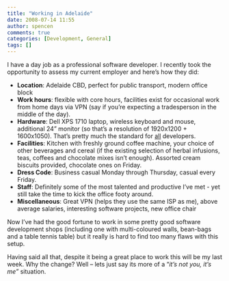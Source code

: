 ```yaml
---
title: "Working in Adelaide"
date: 2008-07-14 11:55
author: spencen
comments: true
categories: [Development, General]
tags: []
---
```


I have a day job as a professional software developer. I recently took the opportunity to assess my current employer and here’s how they did:
  

*   **Location**: Adelaide CBD, perfect for public transport, modern office block
*   **Work hours**: flexible with core hours, facilities exist for occasional work from home days via VPN (say if you’re expecting a tradesperson in the middle of the day).
*   **Hardware**: Dell XPS 1710 laptop, wireless keyboard and mouse, additional 24” monitor (so that’s a resolution of 1920x1200 + 1600x1050). That’s pretty much the standard for <u>all</u> developers.
*   **Facilities**: Kitchen with freshly ground coffee machine, your choice of other beverages and cereal (if the existing selection of herbal infusions, teas, coffees and chocolate mixes isn’t enough). Assorted cream biscuits provided, chocolate ones on Friday.
*   **Dress Code**: Business casual Monday through Thursday, casual every Friday.
*   **Staff**: Definitely some of the most talented and productive I’ve met - yet still take the time to kick the office footy around.
*   **Miscellaneous**: Great VPN (helps they use the same ISP as me), above average salaries, interesting software projects, new office chair  

Now I’ve had the good fortune to work in some pretty good software development shops (including one with multi-coloured walls, bean-bags and a table tennis table) but it really is hard to find too many flaws with this setup.
  

Having said all that, despite it being a great place to work this will be my last week. Why the change? Well – lets just say its more of a “*it’s not you, it’s me”* situation.


